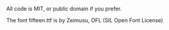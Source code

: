 All code is MIT, or public domain if you prefer.

The font fifteen.ttf is by Zeimusu, OFL (SIL Open Font License)
